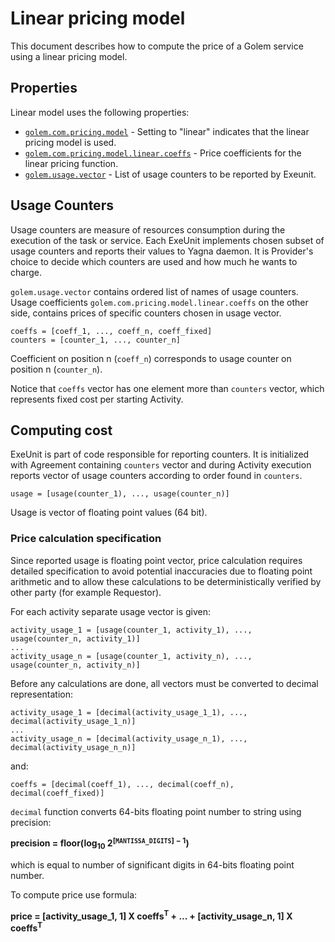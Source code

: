 # Linear pricing model

This document describes how to compute the price of a Golem service using
a linear pricing model.

## Properties

Linear model uses the following properties:
- [`golem.com.pricing.model`](model.md#golemcompricingmodel--string) - Setting to "linear"
  indicates that the linear pricing model is used.
- [`golem.com.pricing.model.linear.coeffs`](model.md#golemcompricingmodellinearcoeffs--listnumber) - 
  Price coefficients for the linear pricing function.
- [`golem.usage.vector`](../usage.md#golemcomusagevector--liststring) - List of usage counters to be reported by Exeunit.


## Usage Counters

Usage counters are measure of resources consumption during the execution of the task or service.
Each ExeUnit implements chosen subset of usage counters and reports their values to Yagna daemon.
It is Provider's choice to decide which counters are used and how much he wants to charge.

`golem.usage.vector` contains ordered list of names of usage counters. Usage coefficients
`golem.com.pricing.model.linear.coeffs` on the other side, contains prices of specific counters
chosen in usage vector.

```
coeffs = [coeff_1, ..., coeff_n, coeff_fixed]
counters = [counter_1, ..., counter_n]
```

Coefficient on position n (`coeff_n`) corresponds to usage counter on position n (`counter_n`).

Notice that `coeffs` vector has one element more than `counters` vector, which represents fixed cost
per starting Activity.

## Computing cost

ExeUnit is part of code responsible for reporting counters. It is initialized with Agreement
containing `counters` vector and during Activity execution reports vector of usage counters
according to order found in `counters`.

```
usage = [usage(counter_1), ..., usage(counter_n)]
```
Usage is vector of floating point values (64 bit).

### Price calculation specification

Since reported usage is floating point vector, price calculation requires detailed specification
to avoid potential inaccuracies due to floating point arithmetic and to allow these calculations
to be deterministically verified by other party (for example Requestor).

For each activity separate usage vector is given:
```
activity_usage_1 = [usage(counter_1, activity_1), ..., usage(counter_n, activity_1)]
...
activity_usage_n = [usage(counter_1, activity_n), ..., usage(counter_n, activity_n)]
```

Before any calculations are done, all vectors must be converted to decimal representation:
```
activity_usage_1 = [decimal(activity_usage_1_1), ..., decimal(activity_usage_1_n)]
...
activity_usage_n = [decimal(activity_usage_n_1), ..., decimal(activity_usage_n_n)]
```
and:
```
coeffs = [decimal(coeff_1), ..., decimal(coeff_n), decimal(coeff_fixed)]
```
`decimal` function converts 64-bits floating point number to string using precision:

**precision = floor(log<sub>10</sub>&nbsp;2<sup>[`MANTISSA_DIGITS`]&nbsp;&minus;&nbsp;1</sup>)**

which is equal to number of significant digits in 64-bits floating point number.

To compute price use formula:

**price = [activity_usage_1, 1] X coeffs<sup>T</sup> + ... + [activity_usage_n, 1] X coeffs<sup>T</sup>**
